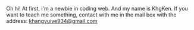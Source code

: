 Oh hi!
At first, i'm a newbie in coding web. And my name is KhgKen.
If you want to  teach me something, contact with me in the mail box with the address:
khangvuive934@gmail.com


